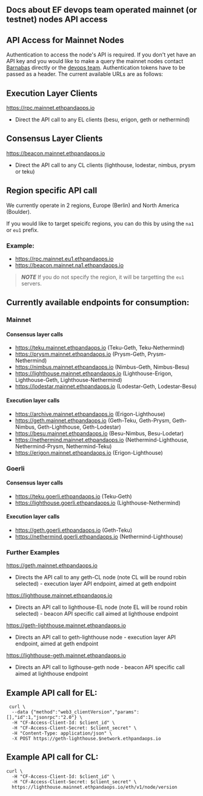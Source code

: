 ## Docs about EF devops team operated mainnet (or testnet) nodes API access

## API Access for Mainnet Nodes
Authentication to access the node's API is required. If you don't yet have an API key and you would like to make a query the mainnet nodes contact [Barnabas](mailto:bbusa@ethereum.org) directly or the [devops team](mailto:devops@ethereum.org). Authentication tokens have to be passed as a header. The current available URLs are as follows:

## Execution Layer Clients
https://rpc.mainnet.ethpandaops.io
  * Direct the API call to any EL clients (besu, erigon, geth or nethermind)

## Consensus Layer Clients
https://beacon.mainnet.ethpandaops.io
  * Direct the API call to any CL clients (lighthouse, lodestar, nimbus, prysm or teku)

## Region specific API call
We currently operate in 2 regions, Europe (Berlin) and North America (Boulder).

If you would like to target speicifc regions, you can do this by using the `na1` or `eu1` prefix.
### Example:
* https://rpc.mainnet.eu1.ethpandaops.io
* https://beacon.mainnet.na1.ethpandaops.io

>**_NOTE_** If you do not specify the region, it will be targetting the `eu1` servers. 

## Currently available endpoints for consumption:
### Mainnet
#### Consensus layer calls
* https://teku.mainnet.ethpandaops.io (Teku-Geth, Teku-Nethermind)
* https://prysm.mainnet.ethpandaops.io (Prysm-Geth, Prysm-Nethermind)
* https://nimbus.mainnet.ethpandaops.io (Nimbus-Geth, Nimbus-Besu)
* https://lighthouse.mainnet.ethpandaops.io (Lighthouse-Erigon, Lighthouse-Geth, Lighthouse-Nethermind)
* https://lodestar.mainnet.ethpandaops.io (Lodestar-Geth, Lodestar-Besu)

#### Execution layer calls 
* https://archive.mainnet.ethpandaops.io (Erigon-Lighthouse)
* https://geth.mainnet.ethpandaops.io (Geth-Teku, Geth-Prysm, Geth-Nimbus, Geth-Lighthouse, Geth-Lodestar)
* https://besu.mainnet.ethpandaops.io (Besu-Nimbus, Besu-Lodetar)
* https://nethermind.mainnet.ethpandaops.io (Nethermind-Lighthouse, Nethermind-Prysm, Nethermind-Teku)
* https://erigon.mainnet.ethpandaops.io (Erigon-Lighthouse)

### Goerli
#### Consensus layer calls
* https://teku.goerli.ethpandaops.io (Teku-Geth)
* https://lighthouse.goerli.ethpandaops.io (Lighthouse-Nethermind)

#### Execution layer calls 
* https://geth.goerli.ethpandaops.io (Geth-Teku)
* https://nethermind.goerli.ethpandaops.io (Nethermind-Lighthouse)


### Further Examples 
https://geth.mainnet.ethpandaops.io
  * Directs the API call to any geth-CL node (note CL will be round robin selected) - execution layer API endpoint, aimed at geth endpoint

https://lighthouse.mainnet.ethpandaops.io
  * Directs an API call to lighthouse-EL node (note EL will be round robin selected) - beacon API specific call aimed at lighthouse endpoint

https://geth-lighthouse.mainnet.ethpandaops.io
  * Directs an API call to geth-lighthouse node - execution layer API endpoint, aimed at geth endpoint

https://lighthouse-geth.mainnet.ethpandaops.io
  * Directs an API call to ligthouse-geth node - beacon API specific call aimed at lighthouse endpoint

## Example API call for EL: 
```
 curl \
  --data {"method":"web3_clientVersion","params":[],"id":1,"jsonrpc":"2.0"} \
  -H "CF-Access-Client-Id: $client_id" \
  -H "CF-Access-Client-Secret: $client_secret" \
  -H "Content-Type: application/json" \
  -X POST https://geth-lighthouse.$network.ethpandaops.io
```
## Example API call for CL:
```
curl \
  -H "CF-Access-Client-Id: $client_id" \
  -H "CF-Access-Client-Secret: $client_secret" \
  https://lighthouse.mainnet.ethpandaops.io/eth/v1/node/version
```